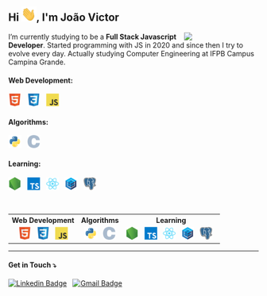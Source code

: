 ## Hi <img src="https://raw.githubusercontent.com/ABSphreak/ABSphreak/master/gifs/Hi.gif" width="30px">, I'm João Victor

<img src="https://www.flaticon.com/svg/static/icons/svg/479/479026.svg" align=right width=150 />

I’m currently studying to be a **Full Stack Javascript Developer**. Started programming with JS in 2020 and since then I try to evolve every day.
Actually studying Computer Engineering at IFPB Campus Campina Grande.

#### Web Development: <br>
<img height="26" alt="HTML" src="https://raw.githubusercontent.com/devicons/devicon/master/icons/html5/html5-original.svg"> &nbsp;
<img height="26" alt="CSS" src="https://raw.githubusercontent.com/devicons/devicon/master/icons/css3/css3-original.svg"> &nbsp;
<img height="26" alt="Javascript" src="https://raw.githubusercontent.com/devicons/devicon/master/icons/javascript/javascript-original.svg">

#### Algorithms: <br>
<img height="26" alt="Python" src="https://raw.githubusercontent.com/devicons/devicon/master/icons/python/python-original.svg"> &nbsp;
<img height="26" alt="C" src="https://raw.githubusercontent.com/devicons/devicon/master/icons/c/c-original.svg">

#### Learning: <br>
<img height="26" alt="NodeJS" src="https://raw.githubusercontent.com/devicons/devicon/master/icons/nodejs/nodejs-original.svg"> &nbsp;
<img height="26" alt="Typescript" src="https://raw.githubusercontent.com/devicons/devicon/master/icons/typescript/typescript-original.svg"> &nbsp;
<img height="26" alt="React" src="https://raw.githubusercontent.com/devicons/devicon/master/icons/react/react-original.svg"> &nbsp;
<img height="26" alt="Sequelize" src="https://raw.githubusercontent.com/devicons/devicon/master/icons/sequelize/sequelize-original.svg"> &nbsp;
<img height="26" alt="Postgres" src="https://raw.githubusercontent.com/devicons/devicon/master/icons/postgresql/postgresql-original.svg"> &nbsp;

<table>
	<tr>
	<th>Web Development</th>
	<th>Algorithms</th>
	<th>Learning</th>
	</tr>
	<tr>
<td  align="center">
	<img height="26" alt="HTML" src="https://raw.githubusercontent.com/devicons/devicon/master/icons/html5/html5-original.svg"> &nbsp;
	<img height="26" alt="CSS" src="https://raw.githubusercontent.com/devicons/devicon/master/icons/css3/css3-original.svg"> &nbsp;
	<img height="26" alt="Javascript" src="https://raw.githubusercontent.com/devicons/devicon/master/icons/javascript/javascript-original.svg">
	</td>
	<br/>
	<td align="center">
	<img height="26" alt="Python" src="https://raw.githubusercontent.com/devicons/devicon/master/icons/python/python-original.svg"> &nbsp;
	<img height="26" alt="C" src="https://raw.githubusercontent.com/devicons/devicon/master/icons/c/c-original.svg">
	</td>
	<td align="center">
	<img height="26" alt="NodeJS" src="https://raw.githubusercontent.com/devicons/devicon/master/icons/nodejs/nodejs-original.svg"> &nbsp;
	<img height="26" alt="Typescript" src="https://raw.githubusercontent.com/devicons/devicon/master/icons/typescript/typescript-original.svg"> &nbsp;
	<img height="26" alt="React" src="https://raw.githubusercontent.com/devicons/devicon/master/icons/react/react-original.svg"> &nbsp;
	<img height="26" alt="Sequelize" src="https://raw.githubusercontent.com/devicons/devicon/master/icons/sequelize/sequelize-original.svg"> &nbsp;
	<img height="26" alt="Postgres" src="https://raw.githubusercontent.com/devicons/devicon/master/icons/postgresql/postgresql-original.svg"> &nbsp;</td></tr>
<table>


<hr>

#### Get in Touch ⤵️

[![Linkedin Badge](https://img.shields.io/badge/linkedin%20-%230077B5.svg?&style=for-the-badge&logo=linkedin&logoColor=white)](https://www.linkedin.com/in/joaovictornsv/) &nbsp;
[![Gmail Badge](https://img.shields.io/badge/GMAIL-%23DC322F.svg?&style=for-the-badge&logo=gmail&logoColor=white)](mailto:joaovictornsv@gmail.com)
